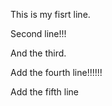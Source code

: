 This is my fisrt line.

Second line!!!

And the third.

Add the fourth line!!!!!!

Add the fifth line